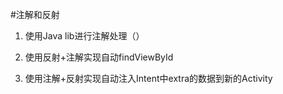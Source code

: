 #注解和反射

1. 使用Java lib进行注解处理（）

2. 使用反射+注解实现自动findViewById

3. 使用注解+反射实现自动注入Intent中extra的数据到新的Activity